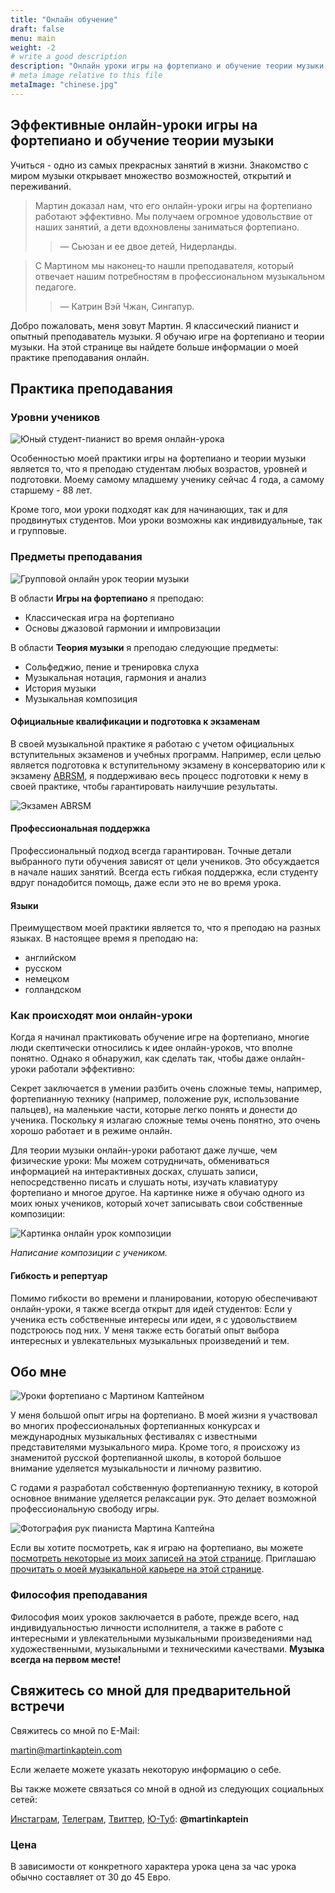 ```yaml
---
title: "Онлайн обучение"
draft: false
menu: main
weight: -2
# write a good description
description: "Онлайн уроки игры на фортепиано и обучение теории музыки с Мартином Каптейном. Уроки предназначены для людей всех возрастов, уровней и подготовки. Мартин преподает фортепиано, теорию музыки, пение и композицию."
# meta image relative to this file
metaImage: "chinese.jpg" 
---
```


## Эффективные онлайн-уроки игры на фортепиано и обучение теории музыки

Учиться - одно из самых прекрасных занятий в жизни.
Знакомство с миром музыки открывает множество возможностей, открытий и переживаний.

> Мартин доказал нам, что его онлайн-уроки игры на фортепиано работают эффективно. Мы получаем огромное удовольствие от наших занятий, а дети вдохновлены заниматься фортепиано.
>
> > — Сьюзан и ее двое детей, Нидерланды.

> С Мартином мы наконец-то нашли преподавателя, который отвечает нашим потребностям в профессиональном музыкальном педагоге.
>
> > — Катрин Вэй Чжан, Сингапур.

Добро пожаловать, меня зовут Мартин.
Я классический пианист и опытный преподаватель музыки.
Я обучаю игре на фортепиано и теории музыки.
На этой странице вы найдете больше информации о моей практике преподавания онлайн.

## Практика преподавания

### Уровни учеников

![Юный студент-пианист во время онлайн-урока](timo.jpg)

Особенностью моей практики игры на фортепиано и теории музыки является то, что я преподаю студентам любых возрастов, уровней и подготовки.
Моему самому младшему ученику сейчас 4 года, а самому старшему - 88 лет.

Кроме того, мои уроки подходят как для начинающих, так и для продвинутых студентов.
Мои уроки возможны как индивидуальные, так и групповые.

### Предметы преподавания

![Групповой онлайн урок теории музыки](chinese.jpg)

В области **Игры на фортепиано** я преподаю:

- Классическая игра на фортепиано
- Основы джазовой гармонии и импровизации

В области **Теория музыки** я преподаю следующие предметы:

- Сольфеджио, пение и тренировка слуха
- Музыкальная нотация, гармония и анализ
- История музыки
- Музыкальная композиция

#### Официальные квалификации и подготовка к экзаменам

В своей музыкальной практике я работаю с учетом официальных вступительных экзаменов и учебных программ.
Например, если целью является подготовка к вступительному экзамену в консерваторию или к экзамену [ABRSM](https://gb.abrsm.org/en/our-exams/music-theory-exams/), я поддерживаю весь процесс подготовки к нему в своей практике, чтобы гарантировать наилучшие результаты.

![Экзамен ABRSM](abrsm.jpg)

#### Профессиональная поддержка

Профессиональный подход всегда гарантирован.
Точные детали выбранного пути обучения зависят от цели учеников.
Это обсуждается в начале наших занятий.
Всегда есть гибкая поддержка, если студенту вдруг понадобится помощь, даже если это не во время урока.

#### Языки

<!--![Урок с детьми](lesson-borodino.jpg)-->

Преимуществом моей практики является то, что я преподаю на разных языках.
В настоящее время я преподаю на:

- английском
- русском
- немецком
- голландском

### Как происходят мои онлайн-уроки

Когда я начинал практиковать обучение игре на фортепиано, многие люди скептически относились к идее онлайн-уроков, что вполне понятно.
Однако я обнаружил, как сделать так, чтобы даже онлайн-уроки работали эффективно:

Секрет заключается в умении разбить очень сложные темы, например, фортепианную технику (например, положение рук, использование пальцев), на маленькие части, которые легко понять и донести до ученика.
Поскольку я излагаю сложные темы очень понятно, это очень хорошо работает и в режиме онлайн.

Для теории музыки онлайн-уроки работают даже лучше, чем физические уроки:
Мы можем сотрудничать, обмениваться информацией на интерактивных досках, слушать записи, непосредственно писать и слушать ноты, изучать клавиатуру фортепиано и многое другое.
На картинке ниже я обучаю одного из моих юных учеников, который хочет записывать свои собственные композиции:

![Картинка онлайн урок композиции](cas.jpg)

*Написание композиции с учеником.*

#### Гибкость и репертуар

Помимо гибкости во времени и планировании, которую обеспечивают онлайн-уроки, я также всегда открыт для идей студентов:
Если у ученика есть собственные интересы или идеи, я с удовольствием подстроюсь под них.
У меня также есть богатый опыт выбора интересных и увлекательных музыкальных произведений и тем.

## Обо мне

![Уроки фортепиано с Мартином Каптейном](piano-lessons-with-martin-1.jpg)

У меня большой опыт игры на фортепиано.
В моей жизни я участвовал во многих профессиональных фортепианных конкурсах и международных музыкальных фестивалях с известными представителями музыкального мира.
Кроме того, я происхожу из знаменитой русской фортепианной школы, в которой большое внимание уделяется музыкальности и личному развитию.

С годами я разработал собственную фортепианную технику, в которой основное внимание уделяется релаксации рук.
Это делает возможной профессиональную свободу игры.

![Фотография рук пианиста Мартина Каптейна](hands-pianist-closeup-hr-co.jpg)

Если вы хотите посмотреть, как я играю на фортепиано, вы можете [посмотреть некоторые из моих записей на этой странице](/media/).
Приглашаю [прочитать о моей музыкальной карьере на этой странице](/piano/).

### Философия преподавания

Философия моих уроков заключается в работе, прежде всего, над индивидуальностью личности исполнителя, а также в работе с интересными и увлекательными музыкальными произведениями над художественными, музыкальными и техническими качествами.
**Музыка всегда на первом месте!**

## Свяжитесь со мной для предварительной встречи

Свяжитесь со мной по E-Mail:

[martin@martinkaptein.com](mailto:martin@martinkaptein.com)

Если желаете можете указать некоторую информацию о себе.

Вы также можете связаться со мной в одной из следующих социальных сетей:

[Инстаграм](https://www.instagram.com/martinkaptein/), [Телеграм](https://t.me/martinkaptein), [Твиттер](https://twitter.com/MartinKaptein), [Ю-Туб](https://www.youtube.com/@martinkaptein): **@martinkaptein**

### Цена

В зависимости от конкретного характера урока цена за час урока обычно составляет от 30 до 45 Евро.
